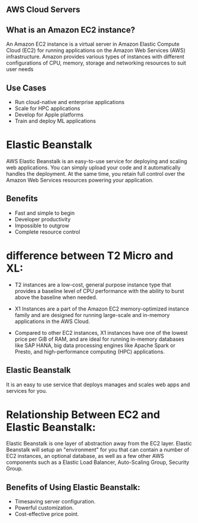 ## AWS Cloud Servers
## What is an Amazon EC2 instance?
An Amazon EC2 instance is a virtual server in Amazon Elastic Compute Cloud (EC2) for running applications on the Amazon Web Services (AWS) infrastructure.
Amazon provides various types of instances with different configurations of CPU, memory, storage and networking resources to suit user needs
## Use Cases
- Run cloud-native and enterprise applications
- Scale for HPC applications
- Develop for Apple platforms
- Train and deploy ML applications
# Elastic Beanstalk
AWS Elastic Beanstalk is an easy-to-use service for deploying and scaling web applications. You can simply upload your code and it automatically handles the deployment. At the same time, you retain full control over the Amazon Web Services resources powering your application.
## Benefits
- Fast and simple to begin
- Developer productivity
- Impossible to outgrow
- Complete resource control
#  difference between T2 Micro and XL:
- T2 instances are a low-cost, general purpose instance type that provides a baseline level of CPU performance with the ability to burst above the baseline when needed.

- X1 Instances are a part of the Amazon EC2 memory-optimized instance family and are designed for running large-scale and in-memory applications in the AWS Cloud.

- Compared to other EC2 instances, X1 instances have one of the lowest price per GiB of RAM, and are ideal for running in-memory databases like SAP HANA, big data processing engines like Apache Spark or Presto, and high-performance computing (HPC) applications.
## Elastic Beanstalk
It is an easy to use service that deploys manages and scales web apps and services for you.
# Relationship Between EC2 and Elastic Beanstalk:
Elastic Beanstalk is one layer of abstraction away from the EC2 layer. Elastic Beanstalk will setup an "environment" for you that can contain a number of EC2 instances, an optional database, as well as a few other AWS components such as a Elastic Load Balancer, Auto-Scaling Group, Security Group.
## Benefits of Using Elastic Beanstalk:
- Timesaving server configuration.
- Powerful customization.
- Cost-effective price point.